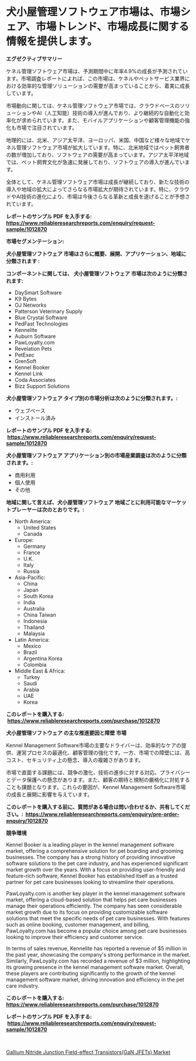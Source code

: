 <p><h1>犬小屋管理ソフトウェア市場は、市場シェア、市場トレンド、市場成長に関する情報を提供します。</h1></p><p><strong>エグゼクティブサマリー</strong></p>
<p><p>ケネル管理ソフトウェア市場は、予測期間中に年率4.9%の成長が予測されています。市場調査レポートによれば、この市場は、ケネルやペットサービス業界における効率的な管理ソリューションの需要が高まっていることから、着実に成長しています。</p><p>市場動向に関しては、ケネル管理ソフトウェア市場では、クラウドベースのソリューションやAI（人工知能）技術の導入が進んでおり、より継続的な自動化と効率化が求められています。また、モバイルアプリケーションや顧客管理機能の強化も市場で注目されています。</p><p>地理的には、北米、アジア太平洋、ヨーロッパ、米国、中国など様々な地域でケネル管理ソフトウェア市場が拡大しています。特に、北米地域ではペット飼育者の数が増加しており、ソフトウェアの需要が高まっています。アジア太平洋地域では、ペット飼育文化が急速に発展しており、ソフトウェアの導入が進んでいます。</p><p>全体として、ケネル管理ソフトウェア市場は成長が継続しており、新たな技術の導入や地域の拡大によってさらなる市場拡大が期待されています。特に、クラウドやAI技術の進化により、市場は今後さらなる革新と成長を遂げることが予想されています。</p></p>
<p><strong>レポートのサンプル PDF を入手する: <a href="https://www.reliableresearchreports.com/enquiry/request-sample/1012870">https://www.reliableresearchreports.com/enquiry/request-sample/1012870</a></strong></p>
<p><strong>市場セグメンテーション:</strong></p>
<p><strong> 犬小屋管理ソフトウェア 市場はさらに概要、展開、アプリケーション、地域に分類されます :</strong></p>
<p><strong>コンポーネントに関しては、 犬小屋管理ソフトウェア 市場は次のように分類されます: &nbsp;</strong></p>
<p><ul><li>DaySmart Software</li><li>K9 Bytes</li><li>OJ Networks</li><li>Patterson Veterinary Supply</li><li>Blue Crystal Software</li><li>PedFast Technologies</li><li>Kennelite</li><li>Auburn Software</li><li>PawLoyalty.com</li><li>Revelation Pets</li><li>PetExec</li><li>GrenSoft</li><li>Kennel Booker</li><li>Kennel Link</li><li>Coda Associates</li><li>Bizz Support Solutions</li></ul></p>
<p><strong> 犬小屋管理ソフトウェア タイプ別の市場分析は次のように分類されます。:</strong></p>
<p><ul><li>ウェブベース</li><li>インストール済み</li></ul></p>
<p><strong>レポートのサンプル PDF を入手する: &nbsp;<a href="https://www.reliableresearchreports.com/enquiry/request-sample/1012870">https://www.reliableresearchreports.com/enquiry/request-sample/1012870</a></strong></p>
<p><strong> 犬小屋管理ソフトウェア アプリケーション別の市場産業調査は次のように分類されます。:</strong></p>
<p><ul><li>商用利用</li><li>個人使用</li><li>その他</li></ul></p>
<p><strong>地域に関して言えば、犬小屋管理ソフトウェア 地域ごとに利用可能なマーケットプレーヤーは次のとおりです。:</strong></p>
<p><ul>
    <li>
        North America:
        <ul>
            <li>United States</li>
            <li>Canada</li>
        </ul>
    </li>
    <li>
        Europe:
        <ul>
            <li>Germany</li>
            <li>France</li>
            <li>U.K.</li>
            <li>Italy</li>
            <li>Russia</li>
        </ul>
    </li>
    <li>
        Asia-Pacific:
        <ul>
            <li>China</li>
            <li>Japan</li>
            <li>South Korea</li>
            <li>India</li>
            <li>Australia</li>
            <li>China Taiwan</li>
            <li>Indonesia</li>
            <li>Thailand</li>
            <li>Malaysia</li>
        </ul>
    </li>
    <li>
        Latin America:
        <ul>
            <li>Mexico</li>
            <li>Brazil</li>
            <li>Argentina Korea</li>
            <li>Colombia</li>
        </ul>
    </li>
    <li>
        Middle East & Africa:
        <ul>
            <li>Turkey</li>
            <li>Saudi</li>
            <li>Arabia</li>
            <li>UAE</li>
            <li>Korea</li>
        </ul>
    </li>
    </ul></p>
<p><strong>このレポートを購入する: &nbsp;<a href="https://www.reliableresearchreports.com/purchase/1012870">https://www.reliableresearchreports.com/purchase/1012870</a></strong></p>
<p><strong>犬小屋管理ソフトウェア の主な推進要因と障壁 市場</strong></p>
<p><p>Kennel Management Software市場の主要なドライバーは、効率的なケアの提供、運営プロセスの最適化、顧客管理の強化です。一方、市場での障壁には、高コスト、セキュリティ上の懸念、導入の複雑さがあります。</p><p>市場で直面する課題には、競争の激化、技術の進歩に対する対応、プライバシーとデータ保護への懸念があります。また、顧客の期待と規制の厳格化に対処することも課題となります。これらの要因が、Kennel Management Software市場の成長と展開に影響を与えています。</p></p>
<p><strong>このレポートを購入する前に、質問がある場合は問い合わせるか、共有してください。:&nbsp; <a href="https://www.reliableresearchreports.com/enquiry/pre-order-enquiry/1012870">https://www.reliableresearchreports.com/enquiry/pre-order-enquiry/1012870</a></strong></p>
<p><strong>競争環境</strong></p>
<p><p>Kennel Booker is a leading player in the kennel management software market, offering a comprehensive solution for pet boarding and grooming businesses. The company has a strong history of providing innovative software solutions to the pet care industry, and has experienced significant market growth over the years. With a focus on providing user-friendly and feature-rich software, Kennel Booker has established itself as a trusted partner for pet care businesses looking to streamline their operations.</p><p>PawLoyalty.com is another key player in the kennel management software market, offering a cloud-based solution that helps pet care businesses manage their operations efficiently. The company has seen considerable market growth due to its focus on providing customizable software solutions that meet the specific needs of pet care businesses. With features such as online booking, customer management, and billing, PawLoyalty.com has become a popular choice among pet care businesses looking to improve their efficiency and customer service.</p><p>In terms of sales revenue, Kennelite has reported a revenue of $5 million in the past year, showcasing the company's strong performance in the market. Similarly, PawLoyalty.com has recorded a revenue of $3 million, highlighting its growing presence in the kennel management software market. Overall, these players are contributing significantly to the growth of the kennel management software market, driving innovation and efficiency in the pet care industry.</p></p>
<p><strong>このレポートを購入する: &nbsp; <a href="https://www.reliableresearchreports.com/purchase/1012870">https://www.reliableresearchreports.com/purchase/1012870</a></strong></p>
<p><strong>レポートのサンプル PDF を入手する: &nbsp;<a href="https://www.reliableresearchreports.com/enquiry/request-sample/1012870">https://www.reliableresearchreports.com/enquiry/request-sample/1012870</a></strong><strong></strong></p>
<p>&nbsp;</p>
<p><p><a href="https://funky-papaya-cf4.notion.site/Global-Gallium-Nitride-Junction-Field-effect-Transistors-GaN-JFETs-Market-Size-and-Market-Trends-I-2ec06b993c5d47f0b1fe3f793a0de6d3">Gallium Nitride Junction Field-effect Transistors(GaN JFETs) Market</a></p></p>